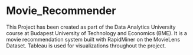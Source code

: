 # Movie_Recommender
This Project has been created as part of the Data Analytics University course at Budapest University of Technology and Economics (BME). It is a movie recommendation system built with RapidMiner on the MovieLens Dataset. Tableau is used for visualizations throughout the project.
